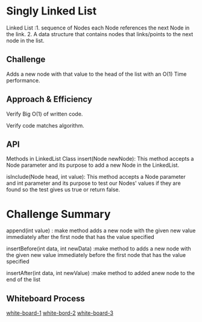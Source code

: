 # Singly Linked List
<!-- Short summary or background information -->
Linked List :1. sequence of Nodes each Node references the next Node in the link.
             2. A data structure that contains nodes that links/points to the next node in the list.
## Challenge
<!-- Description of the challenge -->
Adds a new node with that value to the head of the list with an O(1) Time performance.


## Approach & Efficiency
<!-- What approach did you take? Why? What is the Big O space/time for this approach? -->
Verify Big O(1) of written code.

Verify code matches algorithm.

## API
Methods in LinkedList Class
insert(Node newNode): This method accepts a Node parameter and its purpose to add a new Node in the LinkedList.

isInclude(Node head, int value): This method accepts a Node parameter and int parameter and its purpose to test our Nodes' values if they are found so the test gives us true or return false.     


# Challenge Summary
<!-- Description of the challenge -->
append(int value) : make method adds a new node with the given new value immediately after the first node that has the value specified

insertBefore(int data, int newData) :make method to adds a new node with the given new value immediately before the first node that has the value specified

insertAfter(int data, int newValue) :make method to added anew node to the end of the list

## Whiteboard Process
<!-- Embedded whiteboard image -->
[white-board-1](linked-list/images/1-whiteborad.jpg)
[white-bord-2](linked-list/images/2-whiteboard.jpg)
[white-board-3](linked-list/images/3-whiteborad.jpg)





